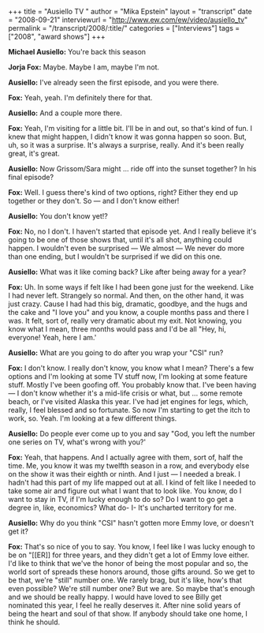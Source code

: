 +++
title = "Ausiello TV "
author = "Mika Epstein"
layout = "transcript"
date = "2008-09-21"
interviewurl = "http://www.ew.com/ew/video/ausiello_tv"
permalink = "/transcript/2008/:title/"
categories = ["Interviews"]
tags = ["2008", "award shows"]
+++

**Michael Ausiello:** You're back this season

**Jorja Fox:** Maybe. Maybe I am, maybe I'm not.

**Ausiello:** I've already seen the first episode, and you were there.

**Fox:** Yeah, yeah. I'm definitely there for that.

**Ausiello:** And a couple more there.

**Fox:** Yeah, I'm visiting for a little bit. I'll be in and out, so that's kind of fun. I knew that might happen, I didn't know it was gonna happen so soon. But, uh, so it was a surprise. It's always a surprise, really. And it's been really great, it's great. 

**Ausiello:** Now Grissom/Sara might ... ride off into the sunset together? In his final episode?

**Fox:** Well. I guess there's kind of two options, right? Either they end up together or they don't. So &#8212; and I don't know either!

**Ausiello:** You don't know yet!?

**Fox:** No, no I don't. I haven't started that episode yet. And I really believe it's going to be one of those shows that, until it's all shot, anything could happen. I wouldn't even be surprised &#8212; We almost &#8212; We never do more than one ending, but I wouldn't be surprised if we did on this one.

**Ausiello:** What was it like coming back? Like after being away for a year?

**Fox:** Uh. In some ways if felt like I had been gone just for the weekend. Like I had never left. Strangely so normal. And then, on the other hand, it was just crazy. Cause I had had this big, dramatic, goodbye, and the hugs and the cake and "I love you" and you know, a couple months pass and there I was. It felt, sort of, really very dramatic about my exit. Not knowing, you know what I mean, three months would pass and I'd be all "Hey, hi, everyone! Yeah, here I am.'

**Ausiello:** What are you going to do after you wrap your "CSI" run?

**Fox:** I don't know. I really don't know, you know what I mean? There's a few options and I'm looking at some TV stuff now, I'm looking at some feature stuff. Mostly I've been goofing off. You probably know that. I've been having &#8212; I don't know whether it's a mid-life crisis or what, but ... some remote beach, or I've visited Alaska this year. I've had jet engines for legs, which, really, I feel blessed and so fortunate. So now I'm starting to get the itch to work, so. Yeah. I'm looking at a few different things.

**Ausiello:** Do people ever come up to you and say "God, you left the number one series on TV, what's wrong with you?'

**Fox:** Yeah, that happens. And I actually agree with them, sort of, half the time. Me, you know it was my twelfth season in a row, and everybody else on the show it was their eighth or ninth. And I just &#8212; I needed a break. I hadn't had this part of my life mapped out at all. I kind of felt like I needed to take some air and figure out what I want that to look like. You know, do I want to stay in TV, if I'm lucky enough to do so? Do I want to go get a degree in, like, economics? What do- I- It's uncharted territory for me.

**Ausiello:** Why do you think "CSI" hasn't gotten more Emmy love, or doesn't get it?

**Fox:** That's so nice of you to say. You know, I feel like I was lucky enough to be on "[[ER]] for three years, and they didn't get a lot of Emmy love either. I'd like to think that we've the honor of being the most popular and so, the world sort of spreads these honors around, those gifts around. So we get to be that, we're "still" number one. We rarely brag, but it's like, how's that even possible? We're still number one? But we are. So maybe that's enough and we should be really happy. I would have loved to see Billy get nominated this year, I feel he really deserves it. After nine solid years of being the heart and soul of that show. If anybody should take one home, I think he should.  